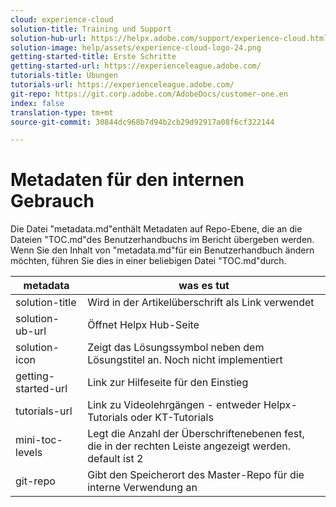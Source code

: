 ```yaml
---
cloud: experience-cloud
solution-title: Training und Support
solution-hub-url: https://helpx.adobe.com/support/experience-cloud.html
solution-image: help/assets/experience-cloud-logo-24.png
getting-started-title: Erste Schritte
getting-started-url: https://experienceleague.adobe.com/
tutorials-title: Übungen
tutorials-url: https://experienceleague.adobe.com/
git-repo: https://git.corp.adobe.com/AdobeDocs/customer-one.en
index: false
translation-type: tm+mt
source-git-commit: 30844dc968b7d94b2cb29d92917a08f6cf322144

---
```



# Metadaten für den internen Gebrauch

Die Datei "metadata.md"enthält Metadaten auf Repo-Ebene, die an die Dateien "TOC.md"des Benutzerhandbuchs im Bericht übergeben werden. Wenn Sie den Inhalt von "metadata.md"für ein Benutzerhandbuch ändern möchten, führen Sie dies in einer beliebigen Datei "TOC.md"durch.

| metadata | was es tut |
|--- |--- |
| solution-title | Wird in der Artikelüberschrift als Link verwendet |
| solution-ub-url | Öffnet Helpx Hub-Seite |
| solution-icon | Zeigt das Lösungssymbol neben dem Lösungstitel an. Noch nicht implementiert |
| getting-started-url | Link zur Hilfeseite für den Einstieg |
| tutorials-url | Link zu Videolehrgängen - entweder Helpx-Tutorials oder KT-Tutorials |
| mini-toc-levels | Legt die Anzahl der Überschriftenebenen fest, die in der rechten Leiste angezeigt werden. default ist 2 |
| git-repo | Gibt den Speicherort des Master-Repo für die interne Verwendung an |
